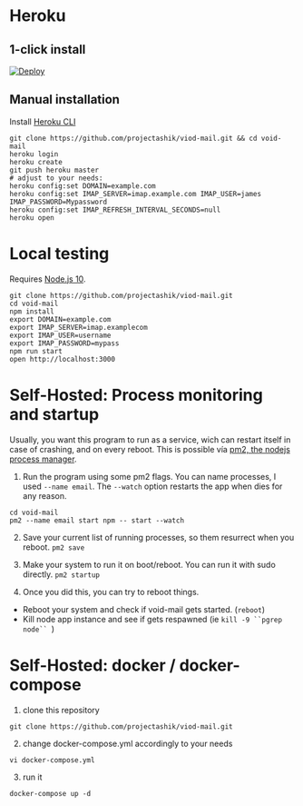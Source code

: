 # Heroku

## 1-click install
[![Deploy](https://www.herokucdn.com/deploy/button.svg)](https://heroku.com/deploy?template=https://github.com/projectashik/viod-mail)

## Manual installation

Install [Heroku CLI](https://devcenter.heroku.com/articles/getting-started-with-nodejs?singlepage=true#set-up)

```
git clone https://github.com/projectashik/viod-mail.git && cd void-mail
heroku login
heroku create
git push heroku master
# adjust to your needs:
heroku config:set DOMAIN=example.com
heroku config:set IMAP_SERVER=imap.example.com IMAP_USER=james IMAP_PASSWORD=Mypassword
heroku config:set IMAP_REFRESH_INTERVAL_SECONDS=null
heroku open
```

# Local testing
Requires [Node.js 10](https://nodejs.org).


    git clone https://github.com/projectashik/viod-mail.git
    cd void-mail
    npm install
    export DOMAIN=example.com 
    export IMAP_SERVER=imap.examplecom 
    export IMAP_USER=username 
    export IMAP_PASSWORD=mypass 
    npm run start
    open http://localhost:3000
    

# Self-Hosted: Process monitoring and startup
Usually, you want this program to run as a service, wich can restart itself in case of crashing, and on every reboot.
This is possible vía [pm2, the nodejs process manager](http://pm2.keymetrics.io/).

1. Run the program using some pm2 flags. You can name processes, I used `--name email`. The `--watch` option restarts the app when dies for any reason.
```
cd void-mail
pm2 --name email start npm -- start --watch
```

2. Save your current list of running processes, so them resurrect when you reboot.
`pm2 save`

3. Make your system to run it on boot/reboot. You can run it with sudo directly.
`pm2 startup`

4. Once you did this, you can try to reboot things.
- Reboot your system and check if void-mail gets started. (`reboot`)
- Kill node app instance and see if gets respawned (ie `kill -9 ``pgrep node`` `)

# Self-Hosted: docker / docker-compose

1. clone this repository

```
git clone https://github.com/projectashik/viod-mail.git
```

2. change docker-compose.yml accordingly to your needs

```
vi docker-compose.yml
```

3. run it
   
```
docker-compose up -d
```
